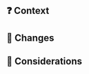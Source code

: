 <!-- ☝️ make the title meaningful -->

## ❓ Context <!-- why this change is made -->


## 🚀 Changes <!-- what this PR does -->


## 💬 Considerations <!-- additional info for reviewing, discussion topics -->
